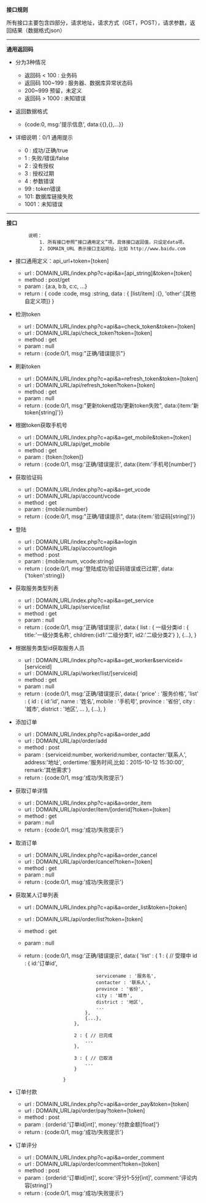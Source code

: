 ﻿**接口规则**

所有接口主要包含四部分，请求地址，请求方式（GET，POST），请求参数，返回结果（数据格式json）

----------------------

**通用返回码**
* 分为3种情况
    - 返回码 < 100   : 业务码
    - 返回码 100~199 : 服务器、数据库异常状态码
    - 200~999 预留，未定义
    - 返回码 > 1000 : 未知错误

* 返回数据格式
    - {code:0, msg:'提示信息', data:{{},{},...}}

* 详细说明：0/1 通用提示
    - 0 : 成功/正确/true
    - 1 : 失败/错误/false
    - 2 : 没有授权
    - 3 : 授权过期
    - 4 : 参数错误
    - 99 : token错误
    - 101: 数据库链接失败
    - 1001：未知错误

----------------

**接口**

            说明：
                1. 所有接口参照“接口通用定义”项，具体接口返回值，只设定data项。
                2. DOMAIN_URL 表示接口主站网址，比如 http://www.baidu.com


* 接口通用定义：api_url+token=[token]
    - url : DOMAIN_URL/index.php?c=api&a=[api_string]&token=[token]
    - method : post/get
    - param : {a:a, b:b, c:c, ...}
    - return : 
            {
                code    :code,
                msg     :string, 
                data    : {
                    [list/item] :{},
                    'other':[其他自定义项]}
                }

* 检测token
    - url       : DOMAIN_URL/index.php?c=api&a=check_token&token=[token]
    - url       : DOMAIN_URL/api/check_token?token=[token]
    - method    : get
    - param     : null
    - return    : {code:0/1, msg:"正确/错误提示"}

* 刷新token
    - url       : DOMAIN_URL/index.php?c=api&a=refresh_token&token=[token]
    - url       : DOMAIN_URL/api/refresh_token?token=[token]
    - method    : get
    - param     : null
    - return    : {code:0/1, msg:"更新token成功/更新token失败", data:{item:'新token[string]'}}

* 根据token获取手机号
    - url       : DOMAIN_URL/index.php?c=api&a=get_mobile&token=[token]
    - url       : DOMAIN_URL/api/get_mobile
    - method    : get
    - param     : {token:[token]}
    - return    : {code:0/1, msg:'正确/错误提示', data:{item:'手机号[number]'}

* 获取验证码
    - url       : DOMAIN_URL/index.php?c=api&a=get_vcode
    - url       : DOMAIN_URL/api/account/vcode
    - method    : get
    - param     : {mobile:number}
    - return    : {code:0/1, msg:"正确/错误提示", data:{item:'验证码[string]'}}

* 登陆
    - url       : DOMAIN_URL/index.php?c=api&a=login
    - url       : DOMAIN_URL/api/account/login
    - method    : post
    - param     : {mobile:num, vcode:string}
    - return    : {code:0/1, msg:'登陆成功/验证码错误或已过期', data:{'token':string}}

* 获取服务类型列表
    - url       : DOMAIN_URL/index.php?c=api&a=get_service
    - url       : DOMAIN_URL/api/service/list
    - method    : get
    - param     : null
    - return    : {code:0/1, msg:'正确/错误提示', data:{ 
                        list : { 
                            一级分类id : {
                                title:'一级分类名称',
                                children:{id1:'二级分类1', id2:'二级分类2'} 
                            },
                            {...}, 
                        }
    
* 根据服务类型id获取服务人员
    - url       : DOMAIN_URL/index.php?c=api&a=get_worker&serviceid=[serviceid]
    - url       : DOMAIN_URL/api/worker/list/[serviceid]
    - method    : get
    - param     : null
    - return    : {code:0/1, msg:'正确/错误提示', data:{ 
                        'price' : '服务价格',
                        'list' : { 
                            id : {
                                id:'id',
                                name : '姓名',
                                mobile : '手机号',
                                province : '省份',
                                city : '城市',
                                district : '地区',
                                ...
                            },
                            {...}, 
                        }

* 添加订单
    - url       : DOMAIN_URL/index.php?c=api&a=order_add
    - url       : DOMAIN_URL/api/order/add
    - method    : post
    - param     : {serviceid:number, workerid:number, contacter:'联系人', address:'地址', ordertime:'服务时间,比如：2015-10-12 15:30:00', remark:'其他需求'}
    - return    : {code:0/1, msg:'成功/失败提示'}

* 获取订单详情
    - url       : DOMAIN_URL/index.php?c=api&a=order_item
    - url       : DOMAIN_URL/api/order/item/[orderid]?token=[token]
    - method    : get
    - param     : null
    - return    : {code:0/1, msg:'成功/失败提示'}

* 取消订单
    - url       : DOMAIN_URL/index.php?c=api&a=order_cancel
    - url       : DOMAIN_URL/api/order/cancel?token=[token]
    - method    : get
    - param     : null
    - return    : {code:0/1, msg:'成功/失败提示'}
    

* 获取某人订单列表
    - url       : DOMAIN_URL/index.php?c=api&a=order_list&token=[token]
    - url       : DOMAIN_URL/api/order/list?token=[token]
    - method    : get
    - param     : null
    - return    : {code:0/1, msg:'正确/错误提示', data:{ 
                        'list' : {
                            1 : { // 受理中
                                id : {
                                    id:'订单id',

                                    servicename : '服务名',
                                    contacter : '联系人',
                                    province : '省份',
                                    city : '城市',
                                    district : '地区',
                                    ...
                                },
                                {...}, 
                            },

                            2 : { // 已完成
                                ...
                            },

                            3 : { // 已取消
                                ...
                            }
                            
                        }


* 订单付款
    - url       : DOMAIN_URL/index.php?c=api&a=order_pay&token=[token]
    - url       : DOMAIN_URL/api/order/pay?token=[token]
    - method    : post
    - param     : {orderid:'订单id[int]', money:'付款金额[float]'}
    - return    : {code:0/1, msg:'成功/失败提示'}


* 订单评分
    - url       : DOMAIN_URL/index.php?c=api&a=order_comment
    - url       : DOMAIN_URL/api/order/comment?token=[token]
    - method    : post
    - param     : {orderid:'订单id[int]', score:'评分1-5分[int]', comment:'评论内容[string]'}
    - return    : {code:0/1, msg:'成功/失败提示'}